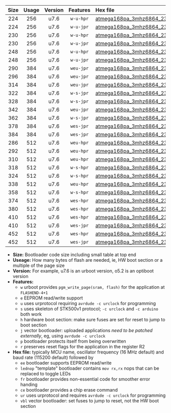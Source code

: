 |Size|Usage|Version|Features|Hex file|
|:-:|:-:|:-:|:-:|:--|
|224|256|u7.6|`w-u-hpr`|[atmega168pa_3mhz6864_230400bps_ur.hex](https://raw.githubusercontent.com/stefanrueger/urboot/main//atmega168pa_3mhz6864_230400bps_ur.hex)|
|224|256|u7.6|`w-u-jpr`|[atmega168pa_3mhz6864_230400bps_ur_vbl.hex](https://raw.githubusercontent.com/stefanrueger/urboot/main//atmega168pa_3mhz6864_230400bps_ur_vbl.hex)|
|230|256|u7.6|`w-u-hpr`|[atmega168pa_3mhz6864_230400bps_lednop_ur.hex](https://raw.githubusercontent.com/stefanrueger/urboot/main//atmega168pa_3mhz6864_230400bps_lednop_ur.hex)|
|230|256|u7.6|`w-u-jpr`|[atmega168pa_3mhz6864_230400bps_lednop_ur_vbl.hex](https://raw.githubusercontent.com/stefanrueger/urboot/main//atmega168pa_3mhz6864_230400bps_lednop_ur_vbl.hex)|
|248|256|u7.6|`w-u-hpr`|[atmega168pa_3mhz6864_230400bps_lednop_fr_ur.hex](https://raw.githubusercontent.com/stefanrueger/urboot/main//atmega168pa_3mhz6864_230400bps_lednop_fr_ur.hex)|
|248|256|u7.6|`w-u-jpr`|[atmega168pa_3mhz6864_230400bps_lednop_fr_ur_vbl.hex](https://raw.githubusercontent.com/stefanrueger/urboot/main//atmega168pa_3mhz6864_230400bps_lednop_fr_ur_vbl.hex)|
|290|384|u7.6|`weu-jpr`|[atmega168pa_3mhz6864_230400bps_ee_ur_vbl.hex](https://raw.githubusercontent.com/stefanrueger/urboot/main//atmega168pa_3mhz6864_230400bps_ee_ur_vbl.hex)|
|296|384|u7.6|`weu-jpr`|[atmega168pa_3mhz6864_230400bps_ee_lednop_ur_vbl.hex](https://raw.githubusercontent.com/stefanrueger/urboot/main//atmega168pa_3mhz6864_230400bps_ee_lednop_ur_vbl.hex)|
|314|384|u7.6|`weu-jpr`|[atmega168pa_3mhz6864_230400bps_ee_lednop_fr_ur_vbl.hex](https://raw.githubusercontent.com/stefanrueger/urboot/main//atmega168pa_3mhz6864_230400bps_ee_lednop_fr_ur_vbl.hex)|
|322|384|u7.6|`w-s-jpr`|[atmega168pa_3mhz6864_230400bps_vbl.hex](https://raw.githubusercontent.com/stefanrueger/urboot/main//atmega168pa_3mhz6864_230400bps_vbl.hex)|
|328|384|u7.6|`w-s-jpr`|[atmega168pa_3mhz6864_230400bps_lednop_vbl.hex](https://raw.githubusercontent.com/stefanrueger/urboot/main//atmega168pa_3mhz6864_230400bps_lednop_vbl.hex)|
|342|384|u7.6|`weu-jpr`|[atmega168pa_3mhz6864_230400bps_ee_lednop_fr_ce_ur_vbl.hex](https://raw.githubusercontent.com/stefanrueger/urboot/main//atmega168pa_3mhz6864_230400bps_ee_lednop_fr_ce_ur_vbl.hex)|
|362|384|u7.6|`w-s-jpr`|[atmega168pa_3mhz6864_230400bps_lednop_fr_vbl.hex](https://raw.githubusercontent.com/stefanrueger/urboot/main//atmega168pa_3mhz6864_230400bps_lednop_fr_vbl.hex)|
|378|384|u7.6|`wes-jpr`|[atmega168pa_3mhz6864_230400bps_ee_vbl.hex](https://raw.githubusercontent.com/stefanrueger/urboot/main//atmega168pa_3mhz6864_230400bps_ee_vbl.hex)|
|384|384|u7.6|`wes-jpr`|[atmega168pa_3mhz6864_230400bps_ee_lednop_vbl.hex](https://raw.githubusercontent.com/stefanrueger/urboot/main//atmega168pa_3mhz6864_230400bps_ee_lednop_vbl.hex)|
|286|512|u7.6|`weu-hpr`|[atmega168pa_3mhz6864_230400bps_ee_ur.hex](https://raw.githubusercontent.com/stefanrueger/urboot/main//atmega168pa_3mhz6864_230400bps_ee_ur.hex)|
|292|512|u7.6|`weu-hpr`|[atmega168pa_3mhz6864_230400bps_ee_lednop_ur.hex](https://raw.githubusercontent.com/stefanrueger/urboot/main//atmega168pa_3mhz6864_230400bps_ee_lednop_ur.hex)|
|310|512|u7.6|`weu-hpr`|[atmega168pa_3mhz6864_230400bps_ee_lednop_fr_ur.hex](https://raw.githubusercontent.com/stefanrueger/urboot/main//atmega168pa_3mhz6864_230400bps_ee_lednop_fr_ur.hex)|
|318|512|u7.6|`w-s-hpr`|[atmega168pa_3mhz6864_230400bps.hex](https://raw.githubusercontent.com/stefanrueger/urboot/main//atmega168pa_3mhz6864_230400bps.hex)|
|324|512|u7.6|`w-s-hpr`|[atmega168pa_3mhz6864_230400bps_lednop.hex](https://raw.githubusercontent.com/stefanrueger/urboot/main//atmega168pa_3mhz6864_230400bps_lednop.hex)|
|338|512|u7.6|`weu-hpr`|[atmega168pa_3mhz6864_230400bps_ee_lednop_fr_ce_ur.hex](https://raw.githubusercontent.com/stefanrueger/urboot/main//atmega168pa_3mhz6864_230400bps_ee_lednop_fr_ce_ur.hex)|
|358|512|u7.6|`w-s-hpr`|[atmega168pa_3mhz6864_230400bps_lednop_fr.hex](https://raw.githubusercontent.com/stefanrueger/urboot/main//atmega168pa_3mhz6864_230400bps_lednop_fr.hex)|
|374|512|u7.6|`wes-hpr`|[atmega168pa_3mhz6864_230400bps_ee.hex](https://raw.githubusercontent.com/stefanrueger/urboot/main//atmega168pa_3mhz6864_230400bps_ee.hex)|
|380|512|u7.6|`wes-hpr`|[atmega168pa_3mhz6864_230400bps_ee_lednop.hex](https://raw.githubusercontent.com/stefanrueger/urboot/main//atmega168pa_3mhz6864_230400bps_ee_lednop.hex)|
|410|512|u7.6|`wes-hpr`|[atmega168pa_3mhz6864_230400bps_ee_lednop_fr.hex](https://raw.githubusercontent.com/stefanrueger/urboot/main//atmega168pa_3mhz6864_230400bps_ee_lednop_fr.hex)|
|410|512|u7.6|`wes-jpr`|[atmega168pa_3mhz6864_230400bps_ee_lednop_fr_vbl.hex](https://raw.githubusercontent.com/stefanrueger/urboot/main//atmega168pa_3mhz6864_230400bps_ee_lednop_fr_vbl.hex)|
|452|512|u7.6|`wes-hpr`|[atmega168pa_3mhz6864_230400bps_ee_lednop_fr_ce.hex](https://raw.githubusercontent.com/stefanrueger/urboot/main//atmega168pa_3mhz6864_230400bps_ee_lednop_fr_ce.hex)|
|452|512|u7.6|`wes-jpr`|[atmega168pa_3mhz6864_230400bps_ee_lednop_fr_ce_vbl.hex](https://raw.githubusercontent.com/stefanrueger/urboot/main//atmega168pa_3mhz6864_230400bps_ee_lednop_fr_ce_vbl.hex)|

- **Size:** Bootloader code size including small table at top end
- **Useage:** How many bytes of flash are needed, ie, HW boot section or a multiple of the page size
- **Version:** For example, u7.6 is an urboot version, o5.2 is an optiboot version
- **Features:**
  + `w` urboot provides `pgm_write_page(sram, flash)` for the application at `FLASHEND-4+1`
  + `e` EEPROM read/write support
  + `u` uses urprotocol requiring `avrdude -c urclock` for programming
  + `s` uses skeleton of STK500v1 protocol; `-c urclock` and `-c arduino` both work
  + `h` hardware boot section: make sure fuses are set for reset to jump to boot section
  + `j` vector bootloader: uploaded applications *need to be patched externally*, eg, using `avrdude -c urclock`
  + `p` bootloader protects itself from being overwritten
  + `r` preserves reset flags for the application in the register R2
- **Hex file:** typically MCU name, oscillator frequency (16 MHz default) and baud rate (115200 default) followed by
  + `ee` bootloader supports EEPROM read/write
  + `lednop` "template" bootloader contains `mov rx,rx` nops that can be replaced to toggle LEDs
  + `fr` bootloader provides non-essential code for smoother error handing
  + `ce` bootloader provides a chip erase command
  + `ur` uses urprotocol and requires `avrdude -c urclock` for programming
  + `vbl` vector bootloader: set fuses to jump to reset, not the HW boot section
